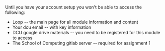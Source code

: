 Until you have your account setup you won't be able to access the following:
 * Loop -- the main page for all module information and content
 * Your dcu email -- with key information
 * DCU google drive materials -- you need to be registered for this module to access
 * The School of Computing gitlab server -- required for assignment 1

 